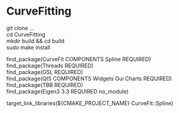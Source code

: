 # CurveFitting
git clone ...<br />
cd CurveFitting <br />
mkdir build && cd build<br />
sudo make install<br />

find_package(CurveFit COMPONENTS Spline REQUIRED)<br />
find_package(Threads REQUIRED)<br />
find_package(GSL REQUIRED)<br />
find_package(Qt5 COMPONENTS Widgets Gui Charts REQUIRED)<br />
find_package(TBB REQUIRED)<br />
find_package(Eigen3 3.3 REQUIRED no_module)<br />

target_link_libraries(${CMAKE_PROJECT_NAME} CurveFit::Spline)

